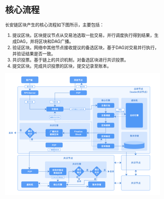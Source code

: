 # 核心流程

长安链区块产生的核心流程如下图所示，主要包括：

1. 提议区块。区块提议节点从交易池选取一批交易，并行调度执行得到结果，生成DAG，并将区块和DAG广播。
2. 验证区块。网络中其他节点接收提议的备选区块，基于DAG对交易并行执行，并验证结果是否一致。
3. 共识投票。基于链上的共识机制，对备选区块进行共识投票。
4. 提交区块。完成共识投票的区块，提交记录至账本。

<img src="../images/核心流程.png" alt="核心流程" style="zoom:67%;" />